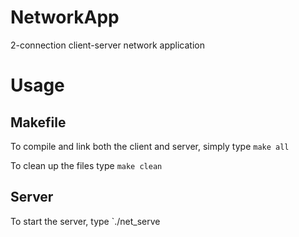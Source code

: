 NetworkApp
==========

2-connection client-server network application


Usage
==========

 Makefile
 --------
 To compile and link both the client and server, simply type 
 `make all` 
 
 To clean up the files type 
 `make clean`
 
 Server
 --------
 To start the server, type
 `./net_serve
 
